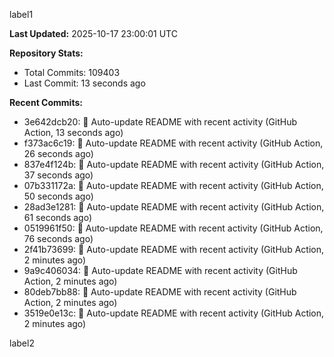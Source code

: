 
label1 
<!-- ACTIVITY_START -->
**Last Updated:** 2025-10-17 23:00:01 UTC

**Repository Stats:**
- Total Commits: 109403
- Last Commit: 13 seconds ago

**Recent Commits:**
- 3e642dcb20: 🤖 Auto-update README with recent activity (GitHub Action, 13 seconds ago)
- f373ac6c19: 🤖 Auto-update README with recent activity (GitHub Action, 26 seconds ago)
- 837e4f124b: 🤖 Auto-update README with recent activity (GitHub Action, 37 seconds ago)
- 07b331172a: 🤖 Auto-update README with recent activity (GitHub Action, 50 seconds ago)
- 28ad3e1281: 🤖 Auto-update README with recent activity (GitHub Action, 61 seconds ago)
- 0519961f50: 🤖 Auto-update README with recent activity (GitHub Action, 76 seconds ago)
- 2f41b73699: 🤖 Auto-update README with recent activity (GitHub Action, 2 minutes ago)
- 9a9c406034: 🤖 Auto-update README with recent activity (GitHub Action, 2 minutes ago)
- 80deb7bb88: 🤖 Auto-update README with recent activity (GitHub Action, 2 minutes ago)
- 3519e0e13c: 🤖 Auto-update README with recent activity (GitHub Action, 2 minutes ago)
<!-- ACTIVITY_END -->

label2
